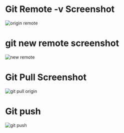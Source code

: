 # Git Remote -v Screenshot
![origin remote](file:///home/darlington/Pictures/git%20romote%20-v.png)

# git new remote screenshot
![new remote](file:///home/darlington/Pictures/new%20romte.png)

# Git Pull Screenshot
![git pull origin](file:///home/darlington/Pictures/git%20pull%20origin%20master.png)

# Git push
![git push ](file:///home/darlington/Pictures/my%20git%20push%20darlcruz%20master.png) 

